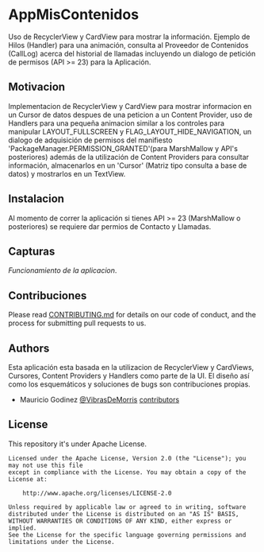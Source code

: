 # AppMisContenidos
Uso de RecyclerView y CardView para mostrar la información.
Ejemplo de Hilos (Handler) para una animación, consulta al Proveedor de Contenidos (CallLog) acerca del historial de llamadas 
incluyendo un dialogo de petición de permisos (API >= 23) para la Aplicación.
## Motivacion
Implementacion de RecyclerView y CardView para mostrar informacion en un Cursor de datos despues de una peticion a un Content Provider, uso de Handlers para
una pequeña animacion similar a los controles para manipular LAYOUT_FULLSCREEN y FLAG_LAYOUT_HIDE_NAVIGATION, un dialogo de adquisición de permisos del manifiesto 'PackageManager.PERMISSION_GRANTED'(para MarshMallow y API's posteriores) además de la utilización de Content Providers para consultar información, almacenarlos en un 'Cursor' (Matriz tipo consulta a base de datos) y mostrarlos en un TextView.
## Instalacion
Al momento de correr la aplicación si tienes API >= 23 (MarshMallow o posteriores) se requiere dar permios de Contacto y Llamadas.
## Capturas
*Funcionamiento de la aplicacion*.
## Contribuciones
Please read [CONTRIBUTING.md](https://gist.github.com/MauMorris/de3d23cd7c14804fbcae4db0f9afe650) for details on our code of conduct, and the process for submitting pull requests to us.
## Authors
Esta aplicación esta basada en la utilizacion de RecyclerView y CardViews, Cursores, Content Providers y Handlers como parte de la UI. El diseño así como los esquemáticos y soluciones de bugs son contribuciones propias.
* Mauricio Godinez [@VibrasDeMorris](https://twitter.com/vibrasdemorris) [contributors](https://github.com/MauMorris)

## License
This repository it's under Apache License. 
```
Licensed under the Apache License, Version 2.0 (the "License"); you may not use this file 
except in compliance with the License. You may obtain a copy of the License at:

    http://www.apache.org/licenses/LICENSE-2.0

Unless required by applicable law or agreed to in writing, software
distributed under the License is distributed on an "AS IS" BASIS,  
WITHOUT WARRANTIES OR CONDITIONS OF ANY KIND, either express or implied.
See the License for the specific language governing permissions and
limitations under the License.
```
